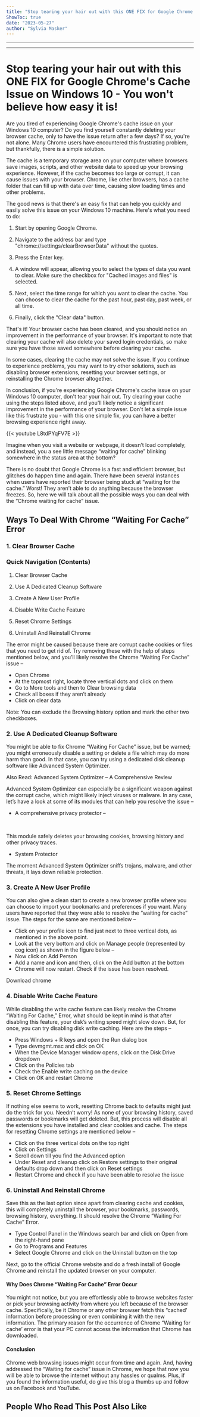 ```yaml
---
title: "Stop tearing your hair out with this ONE FIX for Google Chrome's Cache Issue on Windows 10 - You won't believe how easy it is!"
ShowToc: true 
date: "2023-05-27"
author: "Sylvia Masker"
---
```

*****
---

# Stop tearing your hair out with this ONE FIX for Google Chrome's Cache Issue on Windows 10 - You won't believe how easy it is!

Are you tired of experiencing Google Chrome's cache issue on your Windows 10 computer? Do you find yourself constantly deleting your browser cache, only to have the issue return after a few days? If so, you're not alone. Many Chrome users have encountered this frustrating problem, but thankfully, there is a simple solution.

The cache is a temporary storage area on your computer where browsers save images, scripts, and other website data to speed up your browsing experience. However, if the cache becomes too large or corrupt, it can cause issues with your browser. Chrome, like other browsers, has a cache folder that can fill up with data over time, causing slow loading times and other problems.

The good news is that there's an easy fix that can help you quickly and easily solve this issue on your Windows 10 machine. Here's what you need to do:

1. Start by opening Google Chrome.

2. Navigate to the address bar and type "chrome://settings/clearBrowserData" without the quotes.

3. Press the Enter key.

4. A window will appear, allowing you to select the types of data you want to clear. Make sure the checkbox for "Cached images and files" is selected.

5. Next, select the time range for which you want to clear the cache. You can choose to clear the cache for the past hour, past day, past week, or all time.

6. Finally, click the "Clear data" button.

That's it! Your browser cache has been cleared, and you should notice an improvement in the performance of your browser. It's important to note that clearing your cache will also delete your saved login credentials, so make sure you have those saved somewhere before clearing your cache.

In some cases, clearing the cache may not solve the issue. If you continue to experience problems, you may want to try other solutions, such as disabling browser extensions, resetting your browser settings, or reinstalling the Chrome browser altogether.

In conclusion, if you're experiencing Google Chrome's cache issue on your Windows 10 computer, don't tear your hair out. Try clearing your cache using the steps listed above, and you'll likely notice a significant improvement in the performance of your browser. Don't let a simple issue like this frustrate you - with this one simple fix, you can have a better browsing experience right away.

{{< youtube L8tdPYqFV7E >}} 



Imagine when you visit a website or webpage, it doesn’t load completely, and instead, you a see little message “waiting for cache” blinking somewhere in the status area at the bottom?
 
There is no doubt that Google Chrome is a fast and efficient browser, but glitches do happen time and again. There have been several instances when users have reported their browser being stuck at “waiting for the cache.” Worst! They aren’t able to do anything because the browser freezes. So, here we will talk about all the possible ways you can deal with the “Chrome waiting for cache” issue.
 
## Ways To Deal With Chrome “Waiting For Cache” Error
 
### 1. Clear Browser Cache
 

 
### Quick Navigation (Contents)
 
1. Clear Browser Cache
 
2. Use A Dedicated Cleanup Software
 
3. Create A New User Profile
 
4. Disable Write Cache Feature
 
5. Reset Chrome Settings
 
6. Uninstall And Reinstall Chrome
 
The error might be caused because there are corrupt cache cookies or files that you need to get rid of. Try removing these with the help of steps mentioned below, and you’ll likely resolve the Chrome “Waiting For Cache” issue –
 
- Open Chrome
 - At the topmost right, locate three vertical dots and click on them
 - Go to More tools and then to Clear browsing data
 - Check all boxes if they aren’t already
 - Click on clear data

 
Note: You can exclude the Browsing history option and mark the other two checkboxes.
 
### 2. Use A Dedicated Cleanup Software
 
You might be able to fix Chrome “Waiting For Cache” issue, but be warned; you might erroneously disable a setting or delete a file which may do more harm than good. In that case, you can try using a dedicated disk cleanup software like Advanced System Optimizer.
 
Also Read: Advanced System Optimizer – A Comprehensive Review 
 
Advanced System Optimizer can especially be a significant weapon against the corrupt cache, which might likely inject viruses or malware. In any case, let’s have a look at some of its modules that can help you resolve the issue –
 
- A comprehensive privacy protector –

 
 
 
This module safely deletes your browsing cookies, browsing history and other privacy traces.
 
- System Protector

 
 
 
The moment Advanced System Optimizer sniffs trojans, malware, and other threats, it lays down reliable protection.
 
### 3. Create A New User Profile
 
You can also give a clean start to create a new browser profile where you can choose to import your bookmarks and preferences if you want. Many users have reported that they were able to resolve the “waiting for cache” issue. The steps for the same are mentioned below –
 
- Click on your profile icon to find just next to three vertical dots, as mentioned in the above point.
 - Look at the very bottom and click on Manage people (represented by cog icon) as shown in the figure below –
 - Now click on Add Person
 - Add a name and icon and then, click on the Add button at the bottom
 - Chrome will now restart. Check if the issue has been resolved.

 
Download chrome
 
### 4. Disable Write Cache Feature
 
While disabling the write cache feature can likely resolve the Chrome “Waiting For Cache,” Error, what should be kept in mind is that after disabling this feature, your disk’s writing speed might slow down. But, for once, you can try disabling disk write caching. Here are the steps –
 
- Press Windows + R keys and open the Run dialog box
 - Type devmgmt.msc and click on OK
 - When the Device Manager window opens, click on the Disk Drive dropdown
 - Click on the Policies tab
 - Check the Enable write caching on the device
 - Click on OK and restart Chrome

 
### 5. Reset Chrome Settings
 
If nothing else seems to work, resetting Chrome back to defaults might just do the trick for you. Needn’t worry! As none of your browsing history, saved passwords or bookmarks will get deleted. But, this process will disable all the extensions you have installed and clear cookies and cache. The steps for resetting Chrome settings are mentioned below –
 
- Click on the three vertical dots on the top right
 - Click on Settings
 - Scroll down till you find the Advanced option
 - Under Reset and cleanup click on Restore settings to their original defaults drop down and then click on Reset settings
 - Restart Chrome and check if you have been able to resolve the issue

 
### 6. Uninstall And Reinstall Chrome
 
Save this as the last option since apart from clearing cache and cookies, this will completely uninstall the browser, your bookmarks, passwords, browsing history, everything. It should resolve the Chrome “Waiting For Cache” Error.
 
- Type Control Panel in the Windows search bar and click on Open from the right-hand pane
 - Go to Programs and Features
 - Select Google Chrome and click on the Uninstall button on the top

 
Next, go to the official Chrome website and do a fresh install of Google Chrome and reinstall the updated browser on your computer.
 
#### Why Does Chrome “Waiting For Cache” Error Occur
 
You might not notice, but you are effortlessly able to browse websites faster or pick your browsing activity from where you left because of the browser cache. Specifically, be it Chrome or any other browser fetch this “cached’ information before processing or even combining it with the new information. The primary reason for the occurrence of Chrome “Waiting for cache’ error is that your PC cannot access the information that Chrome has downloaded.
 
#### Conclusion
 
Chrome web browsing issues might occur from time and again. And, having addressed the “Waiting for cache” issue in Chrome, we hope that now you will be able to browse the internet without any hassles or qualms. Plus, if you found the information useful, do give this blog a thumbs up and follow us on Facebook and YouTube.
 
##  People Who Read This Post Also Like 



